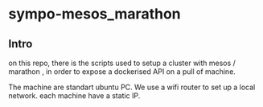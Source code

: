 # sympo-mesos_marathon
 ## Intro 
 
 on this repo, there is the scripts used to setup a cluster with mesos / marathon , in order to expose a dockerised API on a pull of machine.
 
 The machine are standart ubuntu PC. We use a wifi router to set up a local network. each machine have a static IP.
